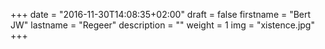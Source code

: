 +++
date = "2016-11-30T14:08:35+02:00"
draft = false
firstname = "Bert JW"
lastname = "Regeer"
description = ""
weight = 1
img = "xistence.jpg"
+++
